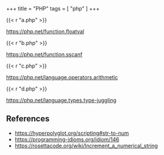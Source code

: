 +++
title = "PHP"
tags = [ "php" ]
+++

{{< r "a.php" >}}

<https://php.net/function.floatval>

{{< r "b.php" >}}

<https://php.net/function.sscanf>

{{< r "c.php" >}}

<https://php.net/language.operators.arithmetic>

{{< r "d.php" >}}

<https://php.net/language.types.type-juggling>

## References

- <https://hyperpolyglot.org/scripting#str-to-num>
- <https://programming-idioms.org/idiom/146>
- <https://rosettacode.org/wiki/Increment_a_numerical_string>
